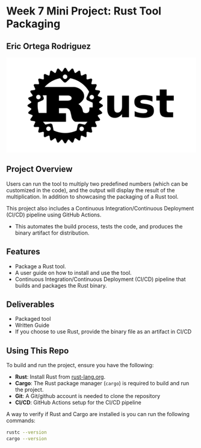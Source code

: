 # Week 7 Mini Project: Rust Tool Packaging
## Eric Ortega Rodriguez 

![alt text](image.png)
## Project Overview
Users can run the tool to multiply two predefined numbers (which can be customized in the code), and the output will display the result of the multiplication. In addition to showcasing the packaging of a Rust tool.

This project also includes a Continuous Integration/Continuous Deployment (CI/CD) pipeline using GitHub Actions. 
- This automates the build process, tests the code, and produces the binary artifact for distribution.

## Features
- Package a Rust tool.
- A user guide on how to install and use the tool.
- Continuous Integration/Continuous Deployment (CI/CD) pipeline that builds and packages the Rust binary.

## Deliverables 
- Packaged tool
- Written Guide
- If you choose to use Rust, provide the binary file as an artifact in CI/CD

## Using This Repo 
To build and run the project, ensure you have the following:

- **Rust**: Install Rust from [rust-lang.org](https://www.rust-lang.org/tools/install).
- **Cargo**: The Rust package manager (`cargo`) is required to build and run the project.
- **Git**: A Git/github account is needed to clone the repository
- **CI/CD**: GitHub Actions setup for the CI/CD pipeline

A way to verify if Rust and Cargo are installed is you can run the following commands:
```bash
rustc --version
cargo --version

